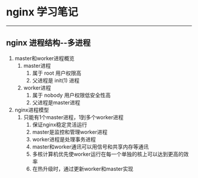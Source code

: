 # nginx 学习笔记
---
## nginx 进程结构--多进程
1. master和worker进程概览
   1. master进程
      1. 属于 root 用户权限高
      2. 父进程是 init(1) 进程
   2. worker进程
      1. 属于 nobody 用户权限低安全性高
      2. 父进程是master进程
2. nginx进程模型
   1. 只能有1个master进程，1到多个worker进程
      1. 保证nginx稳定灵活运行
      2. master是监控和管理worker进程
      3. worker进程是处理事务进程
      4. master和worker通讯可以用信号和共享内存等通讯
      5. 多核计算机优先使worker运行在每一个单独的核上可以达到更高的效率
      6. 在热升级时，通过更新worker和master实现